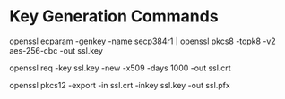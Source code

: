 # Key Generation Commands

openssl ecparam -genkey -name secp384r1 | openssl pkcs8 -topk8 -v2 aes-256-cbc -out ssl.key

openssl req -key ssl.key -new -x509 -days 1000 -out ssl.crt

openssl pkcs12 -export -in ssl.crt -inkey ssl.key -out ssl.pfx

